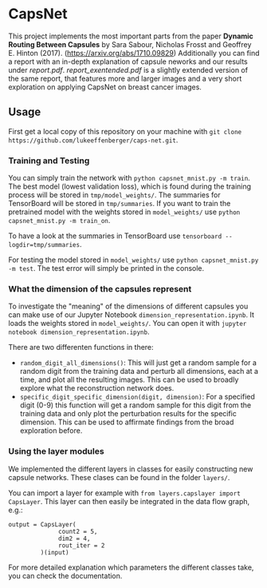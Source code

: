 # CapsNet
This project implements the most important parts from the paper **Dynamic Routing Between Capsules** by Sara Sabour,
Nicholas Frosst and Geoffrey E. Hinton (2017). (https://arxiv.org/abs/1710.09829)
Additionally you can find a report with an in-depth explanation of capsule neworks and our results under *report.pdf*.
*report_exentended.pdf* is a slightly extended version of the same report, that features more and larger images and a very short exploration on applying CapsNet on breast cancer images.

## Usage
First get a local copy of this repository on your machine with `git clone https://github.com/lukeeffenberger/caps-net.git`.

### Training and Testing
You can simply train the network with `python capsnet_mnist.py -m train`. The best model (lowest validation loss), which
is found during the training process will be stored in `tmp/model_weights/`. The summaries for TensorBoard will be stored in
`tmp/summaries`. If you want to train the pretrained model with the weights stored in `model_weights/` use
`python capsnet_mnist.py -m train_on`.

To have a look at the summaries in TensorBoard use `tensorboard --logdir=tmp/summaries`.

For testing the model stored in `model_weights/` use `python capsnet_mnist.py -m test`. The test error will simply
be printed in the console.

### What the dimension of the capsules represent
To investigate the "meaning" of the dimensions of different capsules you can make use of our Jupyter Notebook
`dimension_representation.ipynb`. It loads the weights stored in `model_weights/`. You can open it with 
`jupyter notebook dimension_representation.ipynb`.

There are two differenten functions in there:

- `random_digit_all_dimensions()`: This will just get a random sample for a random digit from the training data and perturb all dimensions, each at a time, and plot all the resulting images. This can be used to broadly explore what the reconstruction network does.
- `specific_digit_specific_dimension(digit, dimension)`: For a specified digit (0-9) this function will get a random sample for this digit from the training data and only plot the perturbation results for the specific dimension. This can be used to
affirmate findings from the broad exploration before.

### Using the layer modules
We implemented the different layers in classes for easily constructing new capsule networks. These clases can be found in the 
folder `layers/`.

You  can import a layer for example with `from layers.capslayer import CapsLayer`. This layer can then easily be integrated in the data flow graph, e.g.:
```
output = CapsLayer(
              count2 = 5,
              dim2 = 4,
              rout_iter = 2
         )(input)
```
For more detailed explanation which parameters the different classes take, you can check the documentation.
